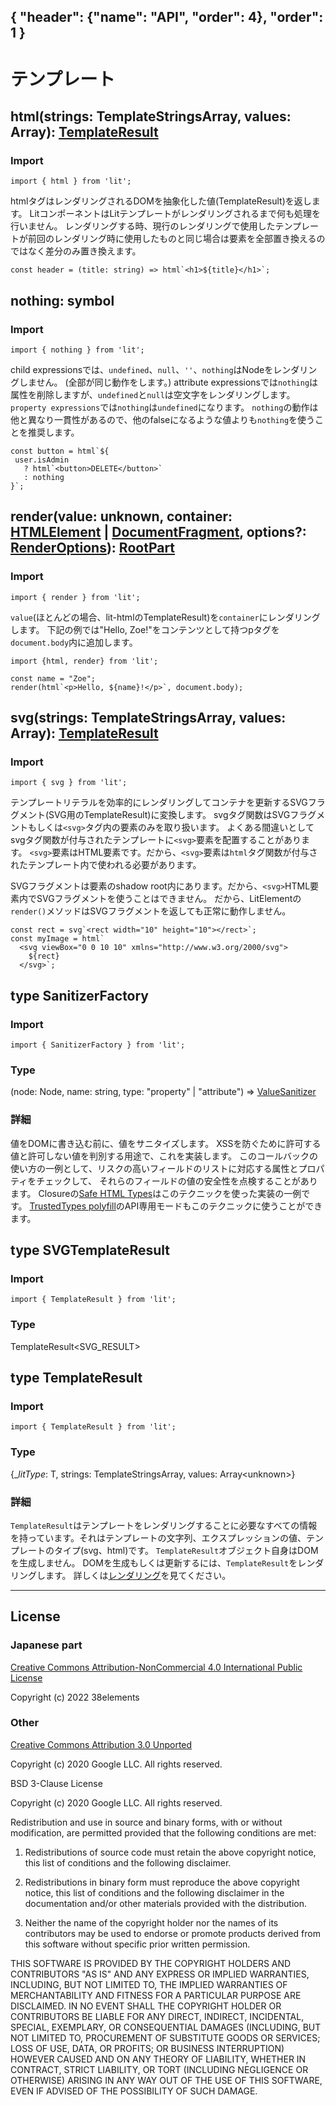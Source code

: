 { "header": {"name": "API", "order": 4}, "order": 1 }
---
# テンプレート

## html(strings: TemplateStringsArray, values: Array<unknown>): [TemplateResult](https://japanese-document.github.io/lit/api-templates.html#type_TemplateResult)

### Import

```
import { html } from 'lit';
```


htmlタグはレンダリングされるDOMを抽象化した値(TemplateResult)を返します。
LitコンポーネントはLitテンプレートがレンダリングされるまで何も処理を行いません。
レンダリングする時、現行のレンダリングで使用したテンプレートが前回のレンダリング時に使用したものと同じ場合は要素を全部置き換えるのではなく差分のみ置き換えます。

```
const header = (title: string) => html`<h1>${title}</h1>`;
```

## nothing: symbol

### Import

```
import { nothing } from 'lit';
```

child expressionsでは、`undefined`、`null`、`''`、`nothing`はNodeをレンダリングしません。
(全部が同じ動作をします。)
attribute expressionsでは`nothing`は属性を削除しますが、`undefined`と`null`は空文字をレンダリングします。
`property expressions`では`nothing`は`undefined`になります。
`nothing`の動作は他と異なり一貫性があるので、他のfalseになるような値よりも`nothing`を使うことを推奨します。

```
const button = html`${
 user.isAdmin
   ? html`<button>DELETE</button>`
   : nothing
}`;
```
## render(value: unknown, container: [HTMLElement](https://developer.mozilla.org/en-US/docs/Web/API/HTMLElement) | [DocumentFragment](https://developer.mozilla.org/en-US/docs/Web/API/DocumentFragment), options?: [RenderOptions](https://japanese-document.github.io/lit/api-LitElement.html#type_RenderOptions)): [RootPart](https://lit.dev/docs/api/misc/#RootPart)

### Import

```
import { render } from 'lit';
```

`value`(ほとんどの場合、lit-htmlのTemplateResult)を`container`にレンダリングします。
下記の例では"Hello, Zoe!"をコンテンツとして持つpタグを`document.body`内に追加します。

```
import {html, render} from 'lit';

const name = "Zoe";
render(html`<p>Hello, ${name}!</p>`, document.body);
```

## svg(strings: TemplateStringsArray, values: Array<unknown>): [TemplateResult](https://japanese-document.github.io/lit/api-templates.html#type_TemplateResult)

### Import

```
import { svg } from 'lit';
```

テンプレートリテラルを効率的にレンダリングしてコンテナを更新するSVGフラグメント(SVG用のTemplateResult)に変換します。
svgタグ関数はSVGフラグメントもしくは`<svg>`タグ内の要素のみを取り扱います。
よくある間違いとしてsvgタグ関数が付与されたテンプレートに`<svg>`要素を配置することがあります。
`<svg>`要素はHTML要素です。だから、`<svg>`要素は`html`タグ関数が付与されたテンプレート内で使われる必要があります。

SVGフラグメントは要素のshadow root内にあります。だから、`<svg>`HTML要素内でSVGフラグメントを使うことはできません。
だから、LitElementの`render()`メソッドはSVGフラグメントを返しても正常に動作しません。

```
const rect = svg`<rect width="10" height="10"></rect>`;
const myImage = html`
  <svg viewBox="0 0 10 10" xmlns="http://www.w3.org/2000/svg">
    ${rect}
  </svg>`;
```

## type SanitizerFactory

### Import

```
import { SanitizerFactory } from 'lit';
```

### Type

(node: Node, name: string, type: "property" | "attribute") => [ValueSanitizer](https://lit.dev/docs/api/misc/#ValueSanitizer)

### 詳細

値をDOMに書き込む前に、値をサニタイズします。
XSSを防ぐために許可する値と許可しない値を判別する用途で、これを実装します。
このコールバックの使い方の一例として、リスクの高いフィールドのリストに対応する属性とプロパティをチェックして、
それらのフィールドの値の安全性を点検することがあります。
Closureの[Safe HTML Types](https://github.com/google/safe-html-types/blob/master/doc/safehtml-types.md)はこのテクニックを使った実装の一例です。
[TrustedTypes polyfill](https://github.com/WICG/trusted-types)のAPI専用モードもこのテクニックに使うことができます。

## type SVGTemplateResult

### Import

```
import { TemplateResult } from 'lit';
```

### Type

TemplateResult&lt;SVG_RESULT&gt;

## type TemplateResult

### Import

```
import { TemplateResult } from 'lit';
```

### Type

{_$litType$: T, strings: TemplateStringsArray, values: Array&lt;unknown&gt;}

### 詳細

`TemplateResult`はテンプレートをレンダリングすることに必要なすべての情報を持っています。それはテンプレートの文字列、エクスプレッションの値、テンプレートのタイプ(svg、html)です。
`TemplateResult`オブジェクト自身はDOMを生成しません。
DOMを生成もしくは更新するには、`TemplateResult`をレンダリングします。
詳しくは[レンダリング](https://japanese-document.github.io/lit/components-rendering.html)を見てください。

---

## License

### Japanese part

[Creative Commons Attribution-NonCommercial 4.0 International Public License](https://creativecommons.org/licenses/by-nc/4.0/legalcode)

Copyright (c) 2022 38elements

### Other

[Creative Commons Attribution 3.0 Unported](https://creativecommons.org/licenses/by/3.0/deed.en)

Copyright (c) 2020 Google LLC. All rights reserved.

BSD 3-Clause License

Copyright (c) 2020 Google LLC. All rights reserved.

Redistribution and use in source and binary forms, with or without
modification, are permitted provided that the following conditions are met:

1. Redistributions of source code must retain the above copyright notice, this
   list of conditions and the following disclaimer.

2. Redistributions in binary form must reproduce the above copyright notice,
   this list of conditions and the following disclaimer in the documentation
   and/or other materials provided with the distribution.

3. Neither the name of the copyright holder nor the names of its
   contributors may be used to endorse or promote products derived from
   this software without specific prior written permission.

THIS SOFTWARE IS PROVIDED BY THE COPYRIGHT HOLDERS AND CONTRIBUTORS "AS IS"
AND ANY EXPRESS OR IMPLIED WARRANTIES, INCLUDING, BUT NOT LIMITED TO, THE
IMPLIED WARRANTIES OF MERCHANTABILITY AND FITNESS FOR A PARTICULAR PURPOSE ARE
DISCLAIMED. IN NO EVENT SHALL THE COPYRIGHT HOLDER OR CONTRIBUTORS BE LIABLE
FOR ANY DIRECT, INDIRECT, INCIDENTAL, SPECIAL, EXEMPLARY, OR CONSEQUENTIAL
DAMAGES (INCLUDING, BUT NOT LIMITED TO, PROCUREMENT OF SUBSTITUTE GOODS OR
SERVICES; LOSS OF USE, DATA, OR PROFITS; OR BUSINESS INTERRUPTION) HOWEVER
CAUSED AND ON ANY THEORY OF LIABILITY, WHETHER IN CONTRACT, STRICT LIABILITY,
OR TORT (INCLUDING NEGLIGENCE OR OTHERWISE) ARISING IN ANY WAY OUT OF THE USE
OF THIS SOFTWARE, EVEN IF ADVISED OF THE POSSIBILITY OF SUCH DAMAGE.